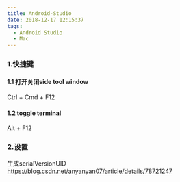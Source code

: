 ```yaml
---
title: Android-Studio
date: 2018-12-17 12:15:37
tags:
  - Android Studio
  - Mac
---
```

### 1.快捷键
#### 1.1 打开关闭side tool window
Ctrl + Cmd + F12

#### 1.2 toggle terminal
Alt + F12
<!-- more -->

### 2.设置
生成serialVersionUID
https://blog.csdn.net/anyanyan07/article/details/78721247